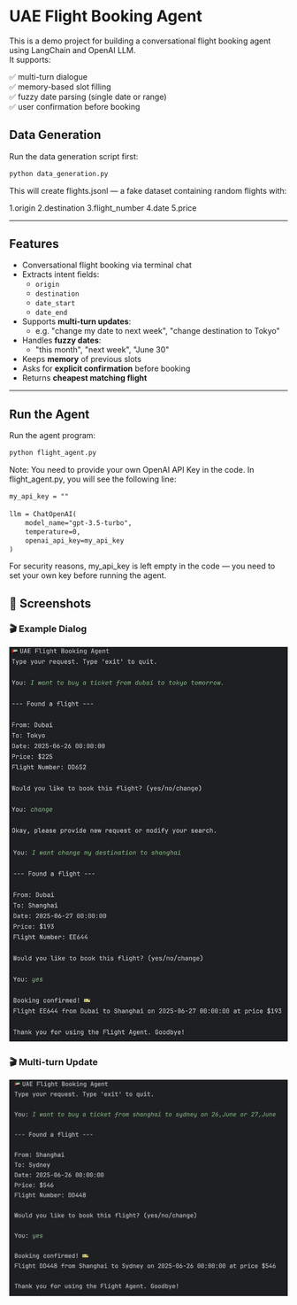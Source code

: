 # UAE Flight Booking Agent 

This is a demo project for building a conversational flight booking agent using LangChain and OpenAI LLM.  
It supports:

✅ multi-turn dialogue  
✅ memory-based slot filling  
✅ fuzzy date parsing (single date or range)  
✅ user confirmation before booking

## Data Generation

Run the data generation script first:

```bash
python data_generation.py
```

This will create flights.jsonl — a fake dataset containing random flights with:

1.origin
2.destination
3.flight_number
4.date
5.price

---

## Features

- Conversational flight booking via terminal chat  
- Extracts intent fields:
  - `origin`
  - `destination`
  - `date_start`
  - `date_end`
- Supports **multi-turn updates**:
  - e.g. "change my date to next week", "change destination to Tokyo"
- Handles **fuzzy dates**:
  - "this month", "next week", "June 30"
- Keeps **memory** of previous slots
- Asks for **explicit confirmation** before booking
- Returns **cheapest matching flight**

---

## Run the Agent

Run the agent program:

```bash
python flight_agent.py
```

Note:
You need to provide your own OpenAI API Key in the code.
In flight_agent.py, you will see the following line:

```
my_api_key = ""

llm = ChatOpenAI(
    model_name="gpt-3.5-turbo",
    temperature=0,
    openai_api_key=my_api_key
)
```
For security reasons, my_api_key is left empty in the code — you need to set your own key before running the agent.

## 🚀 Screenshots

### 🎬 Example Dialog

![Multi-turn dialogue: Change flight plans based on user needs](multi-turn.jpg)

### 🎬 Multi-turn Update

![Search within a date range](date_range.jpg)


